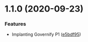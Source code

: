 # 1.1.0 (2020-09-23)


### Features

* Implanting Governify P1 ([e5bdf95](https://github.com/AlexGue/governify-web/commit/e5bdf958f99a9dd21292aafd4329de7bdf9eca96))



